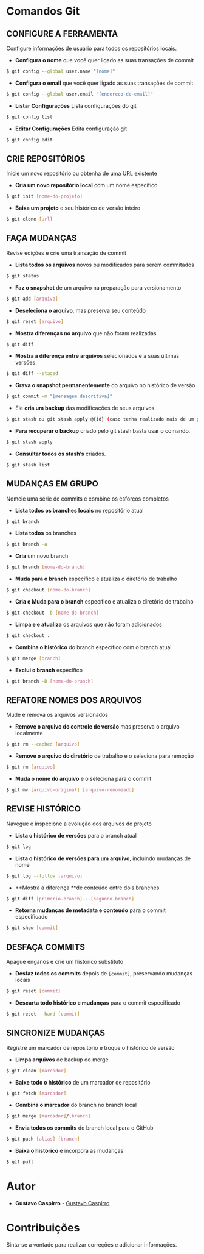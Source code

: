 # Comandos Git

## CONFIGURE A FERRAMENTA
Configure informações de usuário para todos os repositórios locais.

- **Configura o nome** que você quer ligado as suas transações de commit
```sh
$ git config --global user.name "[nome]"
```
- **Configura o email** que você quer ligado as suas transações de commit
```sh
$ git config --global user.email "[endereco-de-email]"
```
- **Listar Configurações** Lista configurações do git
```sh
$ git config list
```
- **Editar Configurações** Edita configuração git
```sh
$ git config edit
```

## CRIE REPOSITÓRIOS
Inicie um novo repositório ou obtenha de uma URL existente

- **Cria um novo repositório local** com um nome específico
```sh
$ git init [nome-do-projeto]
```
- **Baixa um projeto** e seu histórico de versão inteiro
```sh
$ git clone [url]
```

## FAÇA MUDANÇAS
Revise edições e crie uma transação de commit

- **Lista todos os arquivos** novos ou modificados para serem commitados
```sh
$ git status
```

- **Faz o snapshot** de um arquivo na preparação para versionamento
```sh
$ git add [arquivo]
```

- **Deseleciona o arquivo**, mas preserva seu conteúdo
```sh
$ git reset [arquivo]
```
- **Mostra diferenças no arquivo** que não foram realizadas
```sh
$ git diff
```
- **Mostra a diferença entre arquivos** selecionados e a suas últimas versões
```sh
$ git diff --staged
```
- **Grava o snapshot permanentemente** do arquivo no histórico de versão
```sh
$ git commit -m "[mensagem descritiva]"
```
- Ele **cria um backup** das modificações de seus arquivos.
```sh
$ git stash ou git stash apply @{id} (caso tenha realizado mais de um git stash)
```
- **Para recuperar o backup** criado pelo git stash basta usar o comando.
```sh
$ git stash apply
```
- **Consultar todos os stash’s** criados.
```sh
$ git stash list
```

## MUDANÇAS EM GRUPO
Nomeie uma série de commits e combine os esforços completos

- **Lista todos os branches locais** no repositório atual
```sh
$ git branch
```

- **Lista todos** os branches
```sh
$ git branch -a
```

- **Cria** um novo branch
```sh
$ git branch [nome-do-branch]
```

- **Muda para o branch** específico e atualiza o diretório de trabalho
```sh
$ git checkout [nome-do-branch]
```

- **Cria e Muda para o branch** específico e atualiza o diretório de trabalho
```sh
$ git checkout -b [nome-do-branch]
```

- **Limpa e e atualiza** os arquivos que não foram adicionados
```sh
$ git checkout .
```

- **Combina o histórico** do branch específico com o branch atual
```sh
$ git merge [branch]
```

- **Exclui o branch** específico
```sh
$ git branch -D [nome-do-branch]
```

## REFATORE NOMES DOS ARQUIVOS
Mude e remova os arquivos versionados

- **Remove o arquivo do controle de versão** mas preserva o arquivo localmente
```sh
$ git rm --cached [arquivo]
```

- R**emove o arquivo do diretório** de trabalho e o seleciona para remoção
```sh
$ git rm [arquivo]
```

- **Muda o nome do arquivo** e o seleciona para o commit
```sh
$ git mv [arquivo-original] [arquivo-renomeado]
```

## REVISE HISTÓRICO
Navegue e inspecione a evolução dos arquivos do projeto

- **Lista o histórico de versões** para o branch atual
```sh
$ git log
```

- **Lista o histórico de versões para um arquivo**, incluindo mudanças de nome
```sh
$ git log --follow [arquivo]
```

- **Mostra a diferença **de conteúdo entre dois branches
```sh
$ git diff [primerio-branch]...[segundo-branch]
```

- **Retorna mudanças de metadata e conteúdo** para o commit especificado
```sh
$ git show [commit]
```

## DESFAÇA COMMITS
Apague enganos e crie um histórico substituto

- **Desfaz todos os commits** depois de `[commit]`, preservando mudanças locais
```sh
$ git reset [commit]
```

- **Descarta todo histórico e mudanças** para o commit especificado
```sh
$ git reset --hard [commit]
```

## SINCRONIZE MUDANÇAS
Registre um marcador de repositório e troque o histórico de versão

- **Limpa arquivos** de backup do merge
```sh
$ git clean [marcador]
```

- **Baixe todo o histórico** de um marcador de repositório
```sh
$ git fetch [marcador]
```

- **Combina o marcador** do branch no branch local
```sh
$ git merge [marcador]/[branch]
```

- **Envia todos os commits** do branch local para o GitHub
```sh
$ git push [alias] [branch]
```

- **Baixa o histórico** e incorpora as mudanças
```sh
$ git pull
```

# Autor 

* **Gustavo Caspirro** - [Gustavo Caspirro](https://github.com/GustavoCaspirro)

# Contribuições
Sinta-se a vontade para realizar correções e adicionar informações.
